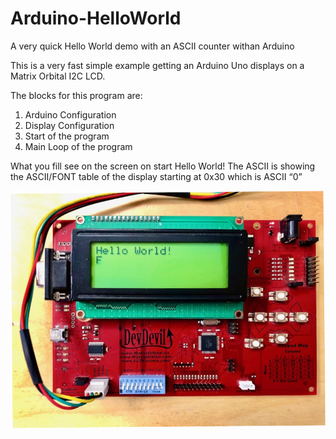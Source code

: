 # Arduino-HelloWorld
A very quick Hello World demo with an ASCII counter withan Arduino

This is a very fast simple example getting an Arduino Uno displays on a Matrix Orbital I2C LCD. 

The blocks for this program are:
1.	Arduino Configuration
2.	Display Configuration
3.	Start of the program
4.	Main Loop of the program

What you fill see on the screen on start
Hello World!
The ASCII is showing the ASCII/FONT table of the display starting at 0x30 which is ASCII “0”

<img src=Arduino-HelloWorld-800.jpg></img>
